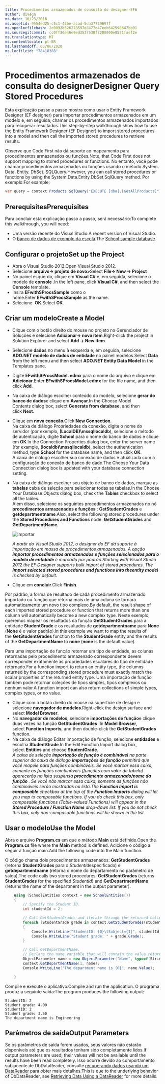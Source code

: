 ```yaml
---
title: Procedimentos armazenados de consulta do designer-EF6
author: divega
ms.date: 10/23/2016
ms.assetid: 9554ed25-c5c1-43be-acad-5da37739697f
ms.openlocfilehash: 2e0092b526278597e8477d47eeb642598647bb91
ms.sourcegitcommit: cc0ff36e46e9ed3527638f7208000e8521faef2e
ms.translationtype: MT
ms.contentlocale: pt-BR
ms.lasthandoff: 03/06/2020
ms.locfileid: "78418388"
---
```

# <a name="designer-query-stored-procedures"></a><span data-ttu-id="f47de-102">Procedimentos armazenados de consulta do designer</span><span class="sxs-lookup"><span data-stu-id="f47de-102">Designer Query Stored Procedures</span></span>
<span data-ttu-id="f47de-103">Esta explicação passo a passo mostra como usar o Entity Framework Designer (EF designer) para importar procedimentos armazenados em um modelo e, em seguida, chamar os procedimentos armazenados importados para recuperar resultados.</span><span class="sxs-lookup"><span data-stu-id="f47de-103">This step-by-step walkthrough show how to use the Entity Framework Designer (EF Designer) to import stored procedures into a model and then call the imported stored procedures to retrieve results.</span></span> 

<span data-ttu-id="f47de-104">Observe que Code First não dá suporte ao mapeamento para procedimentos armazenados ou funções.</span><span class="sxs-lookup"><span data-stu-id="f47de-104">Note, that Code First does not support mapping to stored procedures or functions.</span></span> <span data-ttu-id="f47de-105">No entanto, você pode chamar procedimentos armazenados ou funções usando o método System. Data. Entity. DbSet. SQLQuery.</span><span class="sxs-lookup"><span data-stu-id="f47de-105">However, you can call stored procedures or functions by using the System.Data.Entity.DbSet.SqlQuery method.</span></span> <span data-ttu-id="f47de-106">Por exemplo:</span><span class="sxs-lookup"><span data-stu-id="f47de-106">For example:</span></span>
``` csharp
var query = context.Products.SqlQuery("EXECUTE [dbo].[GetAllProducts]")`;
```

## <a name="prerequisites"></a><span data-ttu-id="f47de-107">Prerequisites</span><span class="sxs-lookup"><span data-stu-id="f47de-107">Prerequisites</span></span>

<span data-ttu-id="f47de-108">Para concluir esta explicação passo a passo, será necessário:</span><span class="sxs-lookup"><span data-stu-id="f47de-108">To complete this walkthrough, you will need:</span></span>

- <span data-ttu-id="f47de-109">Uma versão recente do Visual Studio.</span><span class="sxs-lookup"><span data-stu-id="f47de-109">A recent version of Visual Studio.</span></span>
- <span data-ttu-id="f47de-110">O [banco de dados de exemplo da escola](~/ef6/resources/school-database.md).</span><span class="sxs-lookup"><span data-stu-id="f47de-110">The [School sample database](~/ef6/resources/school-database.md).</span></span>

## <a name="set-up-the-project"></a><span data-ttu-id="f47de-111">Configurar o projeto</span><span class="sxs-lookup"><span data-stu-id="f47de-111">Set up the Project</span></span>

-   <span data-ttu-id="f47de-112">Abra o Visual Studio 2012.</span><span class="sxs-lookup"><span data-stu-id="f47de-112">Open Visual Studio 2012.</span></span>
-   <span data-ttu-id="f47de-113">Selecione **arquivo-&gt; projeto de novo&gt;**</span><span class="sxs-lookup"><span data-stu-id="f47de-113">Select **File-&gt; New -&gt; Project**</span></span>
-   <span data-ttu-id="f47de-114">No painel esquerdo, clique em **Visual C\#** e, em seguida, selecione o modelo de **console** .</span><span class="sxs-lookup"><span data-stu-id="f47de-114">In the left pane, click **Visual C\#**, and then select the **Console** template.</span></span>
-   <span data-ttu-id="f47de-115">Insira **EFwithSProcsSample** como o nome.</span><span class="sxs-lookup"><span data-stu-id="f47de-115">Enter **EFwithSProcsSample** as the name.</span></span>
-   <span data-ttu-id="f47de-116">Selecione  **OK**.</span><span class="sxs-lookup"><span data-stu-id="f47de-116">Select **OK**.</span></span>

## <a name="create-a-model"></a><span data-ttu-id="f47de-117">Criar um modelo</span><span class="sxs-lookup"><span data-stu-id="f47de-117">Create a Model</span></span>

-   <span data-ttu-id="f47de-118">Clique com o botão direito do mouse no projeto no Gerenciador de Soluções e selecione **Adicionar-&gt; novo item**.</span><span class="sxs-lookup"><span data-stu-id="f47de-118">Right-click the project in Solution Explorer and select **Add -&gt; New Item**.</span></span>
-   <span data-ttu-id="f47de-119">Selecione **dados** no menu à esquerda e, em seguida, selecione **ADO.NET modelo de dados de entidade** no painel modelos.</span><span class="sxs-lookup"><span data-stu-id="f47de-119">Select **Data** from the left menu and then select **ADO.NET Entity Data Model** in the Templates pane.</span></span>
-   <span data-ttu-id="f47de-120">Digite **EFwithSProcsModel. edmx** para o nome do arquivo e clique em **Adicionar**.</span><span class="sxs-lookup"><span data-stu-id="f47de-120">Enter **EFwithSProcsModel.edmx** for the file name, and then click **Add**.</span></span>
-   <span data-ttu-id="f47de-121">Na caixa de diálogo escolher conteúdo do modelo, selecione **gerar do banco de dados**e clique em **Avançar**.</span><span class="sxs-lookup"><span data-stu-id="f47de-121">In the Choose Model Contents dialog box, select **Generate from database**, and then click **Next**.</span></span>
-   <span data-ttu-id="f47de-122">Clique em **nova conexão**.</span><span class="sxs-lookup"><span data-stu-id="f47de-122">Click **New Connection**.</span></span>  
    <span data-ttu-id="f47de-123">Na caixa de diálogo Propriedades da conexão, digite o nome do servidor (por exemplo, **(LocalDB)\\mssqllocaldb**), selecione o método de autenticação, digite **School** para o nome do banco de dados e clique em **OK**.</span><span class="sxs-lookup"><span data-stu-id="f47de-123">In the Connection Properties dialog box, enter the server name (for example, **(localdb)\\mssqllocaldb**), select the authentication method, type **School** for the database name, and then click **OK**.</span></span>  
    <span data-ttu-id="f47de-124">A caixa de diálogo escolher sua conexão de dados é atualizada com a configuração de conexão de banco de dado.</span><span class="sxs-lookup"><span data-stu-id="f47de-124">The Choose Your Data Connection dialog box is updated with your database connection setting.</span></span>
-   <span data-ttu-id="f47de-125">Na caixa de diálogo escolher seu objeto de banco de dados, marque as **tabelas** caixa de seleção para selecionar todas as tabelas.</span><span class="sxs-lookup"><span data-stu-id="f47de-125">In the Choose Your Database Objects dialog box, check the **Tables** checkbox to select all the tables.</span></span>  
    <span data-ttu-id="f47de-126">Além disso, selecione os seguintes procedimentos armazenados no nó **procedimentos armazenados e funções** : **GetStudentGrades** e **getdepartmentname**.</span><span class="sxs-lookup"><span data-stu-id="f47de-126">Also, select the following stored procedures under the **Stored Procedures and Functions** node: **GetStudentGrades** and **GetDepartmentName**.</span></span> 

    ![Importar](~/ef6/media/import.jpg)

    <span data-ttu-id="f47de-128">*A partir do Visual Studio 2012, o designer do EF dá suporte à importação em massa de procedimentos armazenados. A opção **importar procedimentos armazenados e funções selecionados para o modelo de entidade** é marcada por padrão.*</span><span class="sxs-lookup"><span data-stu-id="f47de-128">*Starting with Visual Studio 2012 the EF Designer supports bulk import of stored procedures. The **Import selected stored procedures and functions into theentity model** is checked by default.*</span></span>
-   <span data-ttu-id="f47de-129">Clique em **concluir**.</span><span class="sxs-lookup"><span data-stu-id="f47de-129">Click **Finish**.</span></span>

<span data-ttu-id="f47de-130">Por padrão, a forma de resultado de cada procedimento armazenado importado ou função que retorna mais de uma coluna se tornará automaticamente um novo tipo complexo.</span><span class="sxs-lookup"><span data-stu-id="f47de-130">By default, the result shape of each imported stored procedure or function that returns more than one column will automatically become a new complex type.</span></span> <span data-ttu-id="f47de-131">Neste exemplo, queremos mapear os resultados da função **GetStudentGrades** para a entidade **StudentGrade** e os resultados de **getdepartmentname** para **None** (**None** é o valor padrão).</span><span class="sxs-lookup"><span data-stu-id="f47de-131">In this example we want to map the results of the **GetStudentGrades** function to the **StudentGrade** entity and the results of the **GetDepartmentName** to **none** (**none** is the default value).</span></span>

<span data-ttu-id="f47de-132">Para uma importação de função retornar um tipo de entidade, as colunas retornadas pelo procedimento armazenado correspondente devem corresponder exatamente às propriedades escalares do tipo de entidade retornado.</span><span class="sxs-lookup"><span data-stu-id="f47de-132">For a function import to return an entity type, the columns returned by the corresponding stored procedure must exactly match the scalar properties of the returned entity type.</span></span> <span data-ttu-id="f47de-133">Uma importação de função também pode retornar coleções de tipos simples, tipos complexos ou nenhum valor.</span><span class="sxs-lookup"><span data-stu-id="f47de-133">A function import can also return collections of simple types, complex types, or no value.</span></span>

-   <span data-ttu-id="f47de-134">Clique com o botão direito do mouse na superfície de design e selecione **navegador de modelos**.</span><span class="sxs-lookup"><span data-stu-id="f47de-134">Right-click the design surface and select **Model Browser**.</span></span>
-   <span data-ttu-id="f47de-135">No **navegador de modelos**, selecione **importações de função**e clique duas vezes na função **GetStudentGrades** .</span><span class="sxs-lookup"><span data-stu-id="f47de-135">In **Model Browser**, select **Function Imports**, and then double-click the **GetStudentGrades** function.</span></span>
-   <span data-ttu-id="f47de-136">Na caixa de diálogo Editar importação de função, selecione **entidades** e escolha **StudentGrade**.</span><span class="sxs-lookup"><span data-stu-id="f47de-136">In the Edit Function Import dialog box, select **Entities** and choose **StudentGrade**.</span></span>  
    <span data-ttu-id="f47de-137">*A caixa de seleção **importação de função é combinável** na parte superior da caixa de diálogo **importações de função** permitirá que você mapeie para funções combináveis. Se você marcar essa caixa, somente as funções combináveis (funções com valor de tabela) aparecerão na lista suspensa **procedimento armazenado/nome da função** . Se você não marcar essa caixa, somente as funções não combináveis serão mostradas na lista.*</span><span class="sxs-lookup"><span data-stu-id="f47de-137">*The **Function Import is composable** checkbox at the top of the **Function Imports** dialog will let you map to composable functions. If you do check this box, only composable functions (Table-valued Functions) will appear in the **Stored Procedure / Function Name** drop-down list. If you do not check this box, only non-composable functions will be shown in the list.*</span></span>

## <a name="use-the-model"></a><span data-ttu-id="f47de-138">Usar o modelo</span><span class="sxs-lookup"><span data-stu-id="f47de-138">Use the Model</span></span>

<span data-ttu-id="f47de-139">Abra o arquivo **Program.cs** em que o método **Main** está definido.</span><span class="sxs-lookup"><span data-stu-id="f47de-139">Open the **Program.cs** file where the **Main** method is defined.</span></span> <span data-ttu-id="f47de-140">Adicione o código a seguir à função main.</span><span class="sxs-lookup"><span data-stu-id="f47de-140">Add the following code into the Main function.</span></span>

<span data-ttu-id="f47de-141">O código chama dois procedimentos armazenados: **GetStudentGrades** (retorna **StudentGrades** para o *StudentId*especificado) e **getdepartmentname** (retorna o nome do departamento no parâmetro de saída).</span><span class="sxs-lookup"><span data-stu-id="f47de-141">The code calls two stored procedures: **GetStudentGrades** (returns **StudentGrades** for the specified *StudentId*) and **GetDepartmentName** (returns the name of the department in the output parameter).</span></span>  

``` csharp
    using (SchoolEntities context = new SchoolEntities())
    {
        // Specify the Student ID.
        int studentId = 2;

        // Call GetStudentGrades and iterate through the returned collection.
        foreach (StudentGrade grade in context.GetStudentGrades(studentId))
        {
            Console.WriteLine("StudentID: {0}\tSubject={1}", studentId, grade.Subject);
            Console.WriteLine("Student grade: " + grade.Grade);
        }

        // Call GetDepartmentName.
        // Declare the name variable that will contain the value returned by the output parameter.
        ObjectParameter name = new ObjectParameter("Name", typeof(String));
        context.GetDepartmentName(1, name);
        Console.WriteLine("The department name is {0}", name.Value);

    }
```

<span data-ttu-id="f47de-142">Compile e execute o aplicativo.</span><span class="sxs-lookup"><span data-stu-id="f47de-142">Compile and run the application.</span></span> <span data-ttu-id="f47de-143">O programa produz a seguinte saída:</span><span class="sxs-lookup"><span data-stu-id="f47de-143">The program produces the following output:</span></span>

```console
StudentID: 2
Student grade: 4.00
StudentID: 2
Student grade: 3.50
The department name is Engineering
```

<a name="output-parameters"></a><span data-ttu-id="f47de-144">Parâmetros de saída</span><span class="sxs-lookup"><span data-stu-id="f47de-144">Output Parameters</span></span>
-----------------

<span data-ttu-id="f47de-145">Se os parâmetros de saída forem usados, seus valores não estarão disponíveis até que os resultados tenham sido completamente lidos.</span><span class="sxs-lookup"><span data-stu-id="f47de-145">If output parameters are used, their values will not be available until the results have been read completely.</span></span> <span data-ttu-id="f47de-146">Isso ocorre devido ao comportamento subjacente de DbDataReader, consulte [recuperando dados usando um DataReader](https://go.microsoft.com/fwlink/?LinkID=398589) para obter mais detalhes.</span><span class="sxs-lookup"><span data-stu-id="f47de-146">This is due to the underlying behavior of DbDataReader, see [Retrieving Data Using a DataReader](https://go.microsoft.com/fwlink/?LinkID=398589) for more details.</span></span>
